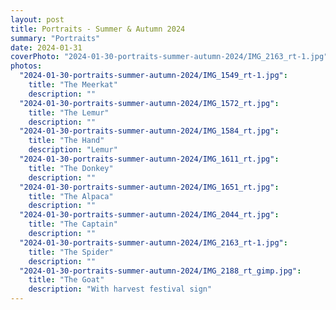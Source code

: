 ```yaml
---
layout: post
title: Portraits - Summer & Autumn 2024
summary: "Portraits"
date: 2024-01-31
coverPhoto: "2024-01-30-portraits-summer-autumn-2024/IMG_2163_rt-1.jpg"
photos:
  "2024-01-30-portraits-summer-autumn-2024/IMG_1549_rt-1.jpg":
    title: "The Meerkat"
    description: ""
  "2024-01-30-portraits-summer-autumn-2024/IMG_1572_rt.jpg":
    title: "The Lemur"
    description: ""
  "2024-01-30-portraits-summer-autumn-2024/IMG_1584_rt.jpg":
    title: "The Hand"
    description: "Lemur"
  "2024-01-30-portraits-summer-autumn-2024/IMG_1611_rt.jpg":
    title: "The Donkey"
    description: ""
  "2024-01-30-portraits-summer-autumn-2024/IMG_1651_rt.jpg":
    title: "The Alpaca"
    description: ""
  "2024-01-30-portraits-summer-autumn-2024/IMG_2044_rt.jpg":
    title: "The Captain"
    description: ""
  "2024-01-30-portraits-summer-autumn-2024/IMG_2163_rt-1.jpg":
    title: "The Spider"
    description: ""
  "2024-01-30-portraits-summer-autumn-2024/IMG_2188_rt_gimp.jpg":
    title: "The Goat"
    description: "With harvest festival sign"
---
```

